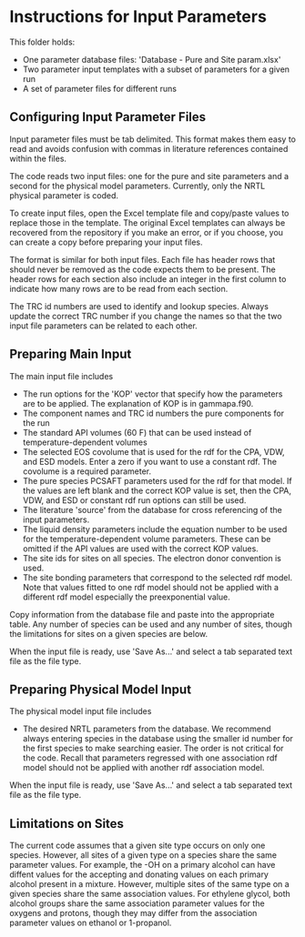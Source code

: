 # Instructions for Input Parameters
This folder holds:
- One parameter database files: 'Database - Pure and Site param.xlsx'
- Two parameter input templates with a subset of parameters for a given run
- A set of parameter files for different runs

## Configuring Input Parameter Files
Input parameter files must be tab delimited. This format makes them easy to read and avoids confusion with commas in literature references contained within the files.

The code reads two input files: one for the pure and site parameters and a second for the physical model parameters. Currently, only the NRTL physical parameter is coded.

To create input files, open the Excel template file and copy/paste values to replace those in the template. The original Excel templates can always be recovered from the repository if you make an error, or if you choose, you can create a copy before preparing your input files.

The format is similar for both input files. Each file has header rows that should never be removed as the code expects them to be present. The header rows for each section also include an integer in the first column to indicate how many rows are to be read from each section.

The TRC id numbers are used to identify and lookup species. Always update the correct TRC number if you change the names so that the two input file parameters can be related to each other.

## Preparing Main Input
The main input file includes
- The run options for the 'KOP' vector that specify how the parameters are to be applied. The explanation of KOP is in gammapa.f90.
- The component names and TRC id numbers the pure components for the run
- The standard API volumes (60 F) that can be used instead of temperature-dependent volumes
- The selected EOS covolume that is used for the rdf for the CPA, VDW, and ESD models. Enter a zero if you want to use a constant rdf. The covolume is a required parameter.
- The pure species PCSAFT parameters used for the rdf for that model. If the values are left blank and the correct KOP value is set, then the CPA, VDW, and ESD or constant rdf run options can still be used.
- The literature 'source' from the database for cross referencing of the input parameters.
- The liquid density parameters include the equation number to be used for the temperature-dependent volume parameters. These can be omitted if the API values are used with the correct KOP values.
- The site ids for sites on all species. The electron donor convention is used.
- The site bonding parameters that correspond to the selected rdf model. Note that values fitted to one rdf model should not be applied with a different rdf model especially the preexponential value.

Copy information from the database file and paste into the appropriate table. Any number of species can be used and any number of sites, though the limitations for sites on a given species are below.

When the input file is ready, use 'Save As...' and select a tab separated text file as the file type.

## Preparing Physical Model Input
The physical model input file includes
- The desired NRTL parameters from the database. We recommend always entering species in the database using the smaller id number for the first species to make searching easier. The order is not critical for the code. Recall that parameters regressed with one association rdf model should not be applied with another rdf association model.

When the input file is ready, use 'Save As...' and select a tab separated text file as the file type.

## Limitations on Sites
The current code assumes that a given site type occurs on only one species. However, all sites of a given type on a species share the same parameter values. For example, the -OH on a primary alcohol can have diffent values for the accepting and donating values on each primary alcohol present in a mixture. However, multiple sites of the same type on a given species share the same association values. For ethylene glycol, both alcohol groups share the same association parameter values for the oxygens and protons, though they may differ from the association parameter values on ethanol or 1-propanol.